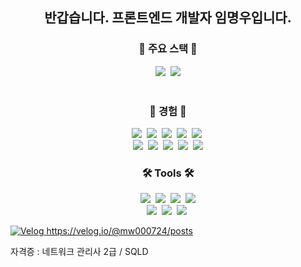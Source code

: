 <h2 align="center">반갑습니다. 프론트엔드 개발자 임명우입니다.</h3>

<h3 align="center">📖 주요 스택 📖</h3>
<div align="center">
  <img src="https://img.shields.io/badge/Flutter-02569B?style=for-the-badge&logo=Flutter&logoColor=white">&nbsp
  <img src="https://img.shields.io/badge/Dart-0175C2?style=for-the-badge&logo=Dart&logoColor=white">
</div>

<br>

<h3 align="center">🙌 경험 🙌</h3>
<div align="center">
  <img src="https://img.shields.io/badge/Dart-0175C2?style=for-the-badge&logo=Dart&logoColor=white">&nbsp
  <img src="https://img.shields.io/badge/JavaScript-F7DF1E?style=for-the-badge&logo=JavaScript&logoColor=black">&nbsp
  <img src="https://img.shields.io/badge/React-61DAFB?style=for-the-badge&logo=React&logoColor=blue">&nbsp
  <img src="https://img.shields.io/badge/MySQL-4479A1?style=for-the-badge&logo=MySQL&logoColor=white">&nbsp
  <img src="https://img.shields.io/badge/html5-E34F26?style=for-the-badge&logo=html5&logoColor=white">&nbsp
</div>

<div align="center">
  <img src="https://img.shields.io/badge/CSS3-1572B6?style=for-the-badge&logo=CSS3&logoColor=white">&nbsp
  <img src="https://img.shields.io/badge/Node.js-5FA04E?style=for-the-badge&logo=Node.js&logoColor=white">&nbsp
  <img src="https://img.shields.io/badge/FireBase-FFCA28?style=for-the-badge&logo=FireBase&logoColor=orange">&nbsp
  <img src="https://img.shields.io/badge/git-%23F05033.svg?style=for-the-badge&logo=git&logoColor=white">&nbsp
  <img src="https://img.shields.io/badge/github-%23121011.svg?style=for-the-badge&logo=github&logoColor=white">
</div>


<h3 align="center">🛠 Tools 🛠</h3>
<div align="center">
  <img src="https://img.shields.io/badge/git-F05033.svg?style=for-the-badge&logo=git&logoColor=white" />&nbsp
  <img src="https://img.shields.io/badge/github-181717.svg?style=for-the-badge&logo=github&logoColor=white" />&nbsp
  <img src="https://img.shields.io/badge/Notion-F3F3F3.svg?style=for-the-badge&logo=notion&logoColor=black" />&nbsp
  <img src="https://img.shields.io/badge/Postman-FF6C37?style=for-the-badge&logo=Postman&logoColor=white"/>
</div>

<div align="center">
  <img src="https://img.shields.io/badge/VSCode-2C2C32.svg?style=for-the-badge&logo=visual-studio-code&logoColor=22ABF3" />&nbsp  
  <img src="https://img.shields.io/badge/figma-F24E1E.svg?style=for-the-badge&logo=figma&logoColor=white" />&nbsp
  <img src="https://img.shields.io/badge/Firebase-FFCA28?style=for-the-badge&logo=firebase&logoColor=black"/>&nbsp
</div>


<p align="left">
  <a href="https://velog.io/@mw000724/posts" target="_blank">
    <img src="https://img.shields.io/badge/Velog-20C997?style=flat-square&logo=velog&logoColor=white" alt="Velog"/>
  </a>
  <a href="https://velog.io/@mw000724/posts" target="_blank">
    https://velog.io/@mw000724/posts
  </a>
</p>

자격증 : 네트워크 관리사 2급 / SQLD
